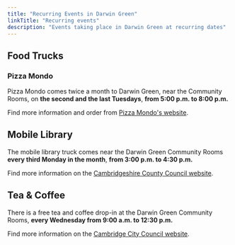 ```yaml
---
title: "Recurring Events in Darwin Green"
linkTitle: "Recurring events"
description: "Events taking place in Darwin Green at recurring dates"
---
```


## Food Trucks

### Pizza Mondo

Pizza Mondo comes twice a month to Darwin Green, near the Community Rooms, on **the second and the last Tuesdays**, **from 5:00 p.m. to 8:00 p.m.**

Find more information and order from [Pizza Mondo's website][pmondo].

[pmondo]: https://order.pizza-mondo.co.uk/

## Mobile Library

The mobile library truck comes near the Darwin Green Community Rooms **every third Monday in the month**, **from 3:00 p.m. to 4:30 p.m.**

Find more information on the [Cambridgeshire County Council website][cscc].

[cscc]: https://www.cambridgeshire.gov.uk/residents/libraries-leisure-culture/libraries/visit-a-library/mobile-libraries

## Tea & Coffee

There is a free tea and coffee drop-in at the Darwin Green Community Rooms, **every Wednesday from 9:00 a.m. to 12:30 p.m.**

Find more information on the [Cambridge City Council website][ccc].

[ccc]: https://www.cambridge.gov.uk/darwin-green-community-rooms
